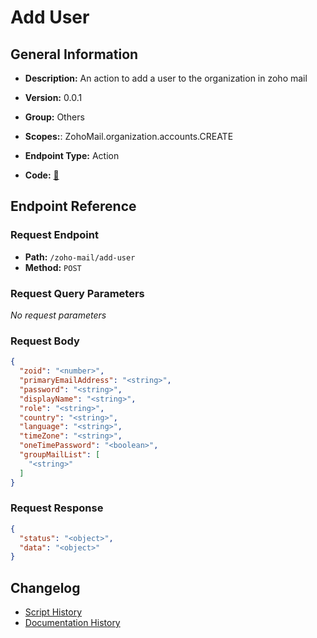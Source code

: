 # Add User

## General Information

- **Description:** An action to add a user to the organization in zoho mail

- **Version:** 0.0.1
- **Group:** Others
- **Scopes:**: ZohoMail.organization.accounts.CREATE
- **Endpoint Type:** Action
- **Code:** [🔗](https://github.com/NangoHQ/integration-templates/tree/main/integrations/zoho-mail/actions/add-user.ts)

## Endpoint Reference

### Request Endpoint

- **Path:** `/zoho-mail/add-user`
- **Method:** `POST`

### Request Query Parameters

_No request parameters_

### Request Body

```json
{
  "zoid": "<number>",
  "primaryEmailAddress": "<string>",
  "password": "<string>",
  "displayName": "<string>",
  "role": "<string>",
  "country": "<string>",
  "language": "<string>",
  "timeZone": "<string>",
  "oneTimePassword": "<boolean>",
  "groupMailList": [
    "<string>"
  ]
}
```

### Request Response

```json
{
  "status": "<object>",
  "data": "<object>"
}
```

## Changelog

- [Script History](https://github.com/NangoHQ/integration-templates/commits/main/integrations/zoho-mail/actions/add-user.ts)
- [Documentation History](https://github.com/NangoHQ/integration-templates/commits/main/integrations/zoho-mail/actions/add-user.md)
